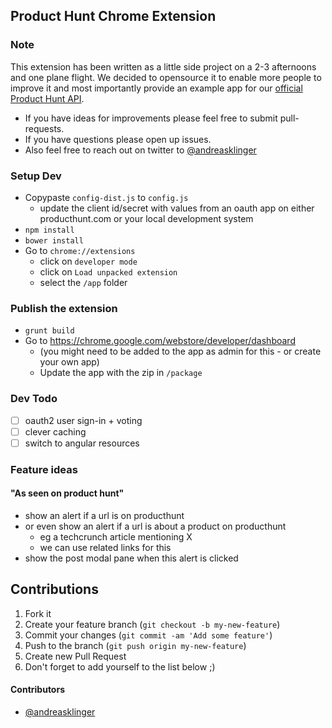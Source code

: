 ## Product Hunt Chrome Extension

### Note

This extension has been written as a little side project on a 2-3 afternoons and one plane flight. We decided to opensource it to enable more people to improve it and most importantly provide an example app for our [official Product Hunt API](http://api.producthunt.com/v1/docs).

* If you have ideas for improvements please feel free to submit pull-requests.
* If you have questions please open up issues.
* Also feel free to reach out on twitter to [@andreasklinger](http://twitter.com/andreasklinger)

### Setup Dev

* Copypaste `config-dist.js` to `config.js`
  * update the client id/secret with values from an oauth app on either producthunt.com or your local development system
* `npm install`
* `bower install`
* Go to `chrome://extensions`
   * click on `developer mode`
   * click on `Load unpacked extension`
   * select the `/app` folder


### Publish the extension

* `grunt build`
* Go to https://chrome.google.com/webstore/developer/dashboard
  * (you might need to be added to the app as admin for this - or create your own app)
  * Update the app with the zip in `/package`


### Dev Todo

* [ ] oauth2 user sign-in + voting
* [ ] clever caching
* [ ] switch to angular resources

### Feature ideas

#### "As seen on product hunt"

* show an alert if a url is on producthunt
* or even show an alert if a url is about a product on producthunt
    * eg a techcrunch article mentioning X
    * we can use related links for this
* show the post modal pane when this alert is clicked


## Contributions

1. Fork it
1. Create your feature branch (`git checkout -b my-new-feature`)
1. Commit your changes (`git commit -am 'Add some feature'`)
1. Push to the branch (`git push origin my-new-feature`)
1. Create new Pull Request
1. Don't forget to add yourself to the list below ;)

#### Contributors

* [@andreasklinger](http://github.com/andreasklinger)
